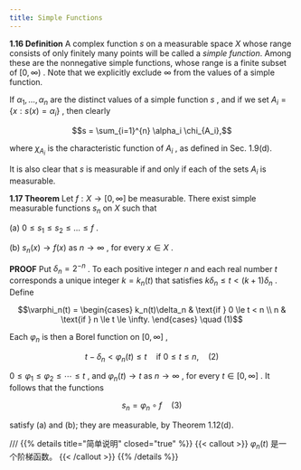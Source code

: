 ```yaml
---
title: Simple Functions
---
```


**1.16 Definition** A complex function  $s$  on a measurable space  $X$  whose range consists of only finitely many points will be called a *simple function*. Among these are the nonnegative simple functions, whose range is a finite subset of  $[0, \infty)$ . Note that we explicitly exclude  $\infty$  from the values of a simple function.

If  $\alpha_1, \dots, \alpha_n$  are the distinct values of a simple function  $s$ , and if we set  $A_i = \{x: s(x) = \alpha_i\}$ , then clearly

$$s = \sum_{i=1}^{n} \alpha_i \chi_{A_i},$$

where  $\chi_{A_i}$  is the characteristic function of  $A_i$ , as defined in Sec. 1.9(d).

It is also clear that  $s$  is measurable if and only if each of the sets  $A_i$  is measurable.

**1.17 Theorem** Let  $f: X \to [0, \infty]$  be measurable. There exist simple measurable functions  $s_n$  on  $X$  such that

(a)  $0 \le s_1 \le s_2 \le \dots \le f$ .

(b)  $s_n(x) \to f(x)$  as  $n \to \infty$ , for every  $x \in X$ .

**PROOF** Put  $\delta_n = 2^{-n}$ . To each positive integer  $n$  and each real number  $t$  corresponds a unique integer  $k = k_n(t)$  that satisfies  $k\delta_n \le t < (k+1)\delta_n$ . Define

$$\varphi_n(t) = \begin{cases} k_n(t)\delta_n & \text{if } 0 \le t < n \\ n & \text{if } n \le t \le \infty. \end{cases} \quad (1)$$

Each  $\varphi_n$  is then a Borel function on  $[0, \infty]$ ,

$$t - \delta_n < \varphi_n(t) \le t \quad \text{if } 0 \le t \le n, \quad (2)$$

 $0 \le \varphi_1 \le \varphi_2 \le \cdots \le t$ , and  $\varphi_n(t) \to t$  as  $n \to \infty$ , for every  $t \in [0, \infty]$ . It follows that the functions

$$s_n = \varphi_n \circ f \quad (3)$$

satisfy (a) and (b); they are measurable, by Theorem 1.12(d).

///
{{% details title="简单说明" closed="true" %}}
{{< callout >}}
$\varphi_n(t)$ 是一个阶梯函数。
{{< /callout >}}
{{% /details %}}
